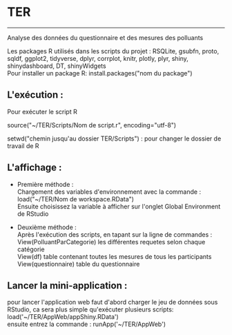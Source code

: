 # TER
-------------
Analyse des données du questionnaire et des mesures des polluants  

Les packages R utilisés dans les scripts du projet :
RSQLite, gsubfn, proto, sqldf, ggplot2, tidyverse, dplyr, corrplot, knitr, plotly, plyr, shiny, shinydashboard, DT, shinyWidgets  
Pour installer un package R: install.packages("nom du package")  

## L'exécution :   

Pour exécuter le script R  

source("~/TER/Scripts/Nom de script.r", encoding="utf-8") 

setwd("chemin jusqu'au dossier TER/Scripts") : pour changer le dossier de travail de R  

## L'affichage :  

+ Première méthode :   
Chargement des variables d'environnement avec la commande :  
load("~/TER/Nom de workspace.RData")  
Ensuite choisissez la variable à afficher sur l'onglet Global Environment de RStudio   

+ Deuxième méthode :  
Après l'exécution des scripts, en tapant sur la ligne de commandes :  
View(PolluantParCategorie) les différentes requetes selon chaque catégorie  
View(df) table contenant toutes les mesures de tous les participants  
View(questionnaire) table du questionnaire  

## Lancer la mini-application :  

pour lancer l'application web faut d'abord charger le jeu de données sous RStudio, ca sera plus simple qu'exécuter plusieurs scripts:   
load('\~/TER/AppWeb/appShiny.RData')  
ensuite entrez la commande :   runApp('\~/TER/AppWeb')  
